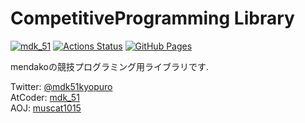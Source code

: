 # CompetitiveProgramming Library

[![mdk_51](https://img.shields.io/endpoint?url=https%3A%2F%2Fatcoder-badges.now.sh%2Fapi%2Fatcoder%2Fjson%2Fmdk_51)](https://atcoder.jp/users/mdk_51) [![Actions Status](https://github.com/mendako1015/CompetitiveProgramming-Library/workflows/verify/badge.svg)](https://github.com/mendako1015/CompetitiveProgramming-Library/actions) [![GitHub Pages](https://img.shields.io/static/v1?label=GitHub+Pages&message=+&color=brightgreen&logo=github)](https://mendako1015.github.io/CompetitiveProgramming-Library/)

mendakoの競技プログラミング用ライブラリです.

Twitter: [@mdk51kyopuro](https://twitter.com/mdk51kyopuro)  
AtCoder: [mdk_51](https://atcoder.jp/users/mdk_51)  
AOJ: [muscat1015](https://onlinejudge.u-aizu.ac.jp/status/users/muscat1015)

